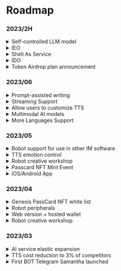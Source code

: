 # Roadmap

### 2023/2H

<details>

<summary>Self-controlled LLM model</summary>

Already on the way

Support for feeding your own fine-tuning corpus, making your BOT fully meet your expectations 🤗

Lifetime memory library

Internet connection and API access capabilities!

Fewer restrictions

</details>

<details>

<summary>IEO</summary>



</details>

<details>

<summary>Shell As Service</summary>

Underlying capabilities are open and can be embedded in any third-party application

</details>

<details>

<summary>IDO</summary>



</details>

<details>

<summary>Token Airdrop plan announcement</summary>



</details>

### 2023/06

<details>

<summary>Prompt-assisted writing</summary>

Lowering the threshold for user-defined prompts, already online, users can create bots with rich personality traits through simple identity definition

</details>

<details>

<summary>Streaming Support</summary>

Zero-latency voice conversation experience

</details>

<details>

<summary>Allow users to customize TTS</summary>

Robot workshop supports users to customize bot TTS through voice cloning

</details>

<details>

<summary>Multimodal AI models</summary>



</details>

<details>

<summary>More Languages Support</summary>



</details>

### 2023/05

<details>

<summary>Robot support for use in other IM software</summary>

MyShell.ai's creative workshop will support robot deployment to other social platforms, and users can bind their social accounts to extend their membership benefits to robots on their social media. Already supports Telegram, and will support Discord and other platforms in the future

</details>

<details>

<summary>TTS emotion control</summary>

BOT's voice will contain richer emotional differences, and this feature will enter the public beta stage in May.

</details>

<details>

<summary>Robot creative workshop</summary>



</details>

<details>

<summary>Passcard NFT Mint Event</summary>



</details>

<details>

<summary>iOS/Android App</summary>



</details>

### 2023/04

<details>

<summary>Genesis PassCard NFT white list</summary>



</details>

<details>

<summary>Robot peripherals</summary>

* Twitter space AMA bot
* KOL bot
* Vitalik bot

</details>

<details>

<summary>Web version + hosted wallet</summary>



</details>

<details>

<summary>Robot creative workshop</summary>



</details>

### 2023/03

<details>

<summary>AI service elastic expansion</summary>



</details>

<details>

<summary>TTS cost reduction to 3% of competitors</summary>

With the influx of users, our daily voice interaction volume quickly exceeded 100,000. We intensively optimized our self-developed TTS model within three weeks, reducing its cost by 97% compared to Microsoft's TTS API cost and supporting rapid cloning of 1-5 minute voice samples.

</details>

<details>

<summary>First BOT Telegram Samantha launched</summary>

On 03/07, we launched our first Bot Samantha on Telegram.

</details>